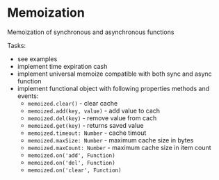 # Memoization

Memoization of synchronous and asynchronous functions

Tasks:
- see examples
- implement time expiration cash
- implement universal memoize compatible with both sync and async function
- implement functional object with following properties methods and events:
  - `memoized.clear()` - clear cache
  - `memoized.add(key, value)` - add value to cach
  - `memoized.del(key)` - remove value from cach
  - `memoized.get(key)` - returns saved value
  - `memoized.timeout: Number` - cache timout
  - `memoized.maxSize: Number` - maximum cache size in bytes
  - `memoized.maxCount: Number` - maximum cache size in item count
  - `memoized.on('add', Function)`
  - `memoized.on('del', Function)`
  - `memoized.on('clear', Function)`
